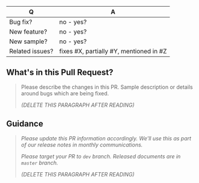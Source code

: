 |        Q        |                    A                    |
| --------------- | --------------------------------------- |
| Bug fix?        | no - yes?                               |
| New feature?    | no - yes?                               |
| New sample?     | no - yes?                               |
| Related issues? | fixes #X, partially #Y, mentioned in #Z |

## What's in this Pull Request?

> Please describe the changes in this PR. Sample description or details around bugs which are being fixed.
> 
> _(DELETE THIS PARAGRAPH AFTER READING)_

## Guidance

> *Please update this PR information accordingly. We'll use this as part of our release notes in monthly communications.*
> 
> *Please target your PR to `dev` branch. Released documents are in `master` branch.*
> 
> _(DELETE THIS PARAGRAPH AFTER READING)_
